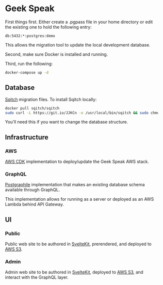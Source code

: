 # Geek Speak

First things first. Either create a .pgpass file in your home directory or
edit the existing one to hold the following entry:

```
db:5432:*:postgres:demo
```

This allows the migration tool to update the local development database.

Second, make sure Docker is installed and running.

Third, run the following:

```sh
docker-compose up -d
```

## Database

[Sqitch](https://sqitch.org/docs/manual/sqitchtutorial/) migration files. To
install Sqitch locally:

```sh
docker pull sqitch/sqitch
sudo curl -L https://git.io/JJKCn -o /usr/local/bin/sqitch && sudo chmod +x /usr/local/bin/sqitch
```

You'll need this if you want to change the database structure.

## Infrastructure

### AWS

[AWS CDK](https://docs.aws.amazon.com/cdk/latest/guide/getting_started.html) implementation to deploy/update the Geek Speak AWS stack.

### GraphQL

[Postgraphile](https://www.graphile.org/postgraphile/) implementation that makes an existing database schema available through GraphQL.

This implementation allows for running as a server or deployed as an AWS Lambda behind API Gateway.

## UI

### Public

Public web site to be authored in [SvelteKit](https://kit.svelte.dev/docs), prerendered, and deployed to [AWS S3](https://aws.amazon.com/s3/).

### Admin

Admin web site to be authored in [SvelteKit](https://kit.svelte.dev/docs), deployed to [AWS S3](https://aws.amazon.com/s3/), and interact with the GraphQL layer.
